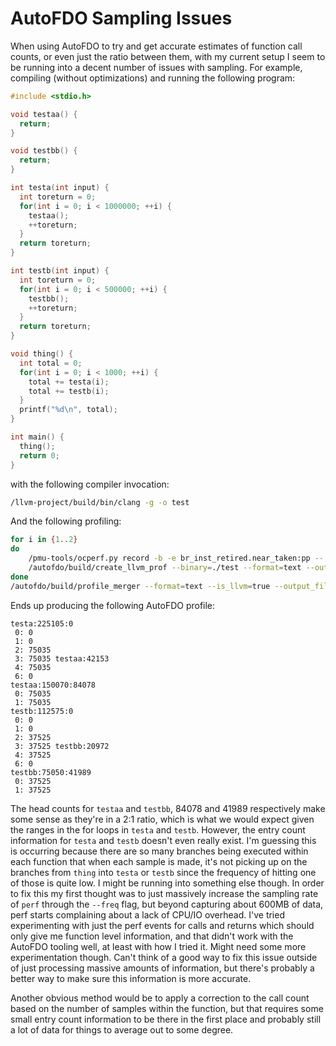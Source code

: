 # AutoFDO Sampling Issues

When using AutoFDO to try and get accurate estimates of function call counts,
or even just the ratio between them, with my current setup I seem to be
running into a decent number of issues with sampling. For example, compiling
(without optimizations) and running the following program:
```c
#include <stdio.h>

void testaa() {
  return;
}

void testbb() {
  return;
}

int testa(int input) {
  int toreturn = 0;
  for(int i = 0; i < 1000000; ++i) {
    testaa();
    ++toreturn;
  }
  return toreturn;
}

int testb(int input) {
  int toreturn = 0;
  for(int i = 0; i < 500000; ++i) {
    testbb();
    ++toreturn;
  }
  return toreturn;
}

void thing() {
  int total = 0;
  for(int i = 0; i < 1000; ++i) {
    total += testa(i);
    total += testb(i);
  }
  printf("%d\n", total);
}

int main() {
  thing();
  return 0;
}
```

with the following compiler invocation:
```bash
/llvm-project/build/bin/clang -g -o test
```

And the following profiling:
```bash
for i in {1..2}
do
    /pmu-tools/ocperf.py record -b -e br_inst_retired.near_taken:pp -- ./test
    /autofdo/build/create_llvm_prof --binary=./test --format=text --out=./test.afdo.$i
done
/autofdo/build/profile_merger --format=text --is_llvm=true --output_file=./test.afdo *.afdo.*
```

Ends up producing the following AutoFDO profile:
```
testa:225105:0
 0: 0
 1: 0
 2: 75035
 3: 75035 testaa:42153
 4: 75035
 6: 0
testaa:150070:84078
 0: 75035
 1: 75035
testb:112575:0
 0: 0
 1: 0
 2: 37525
 3: 37525 testbb:20972
 4: 37525
 6: 0
testbb:75050:41989
 0: 37525
 1: 37525
```

The head counts for `testaa` and `testbb`, 84078 and 41989 respectively make
some sense as they're in a 2:1 ratio, which is what we would expect given
the ranges in the for loops in `testa` and `testb`. However, the entry count
information for `testa` and `testb` doesn't even really exist. I'm guessing
this is occurring because there are so many branches being executed within
each function that when each sample is made, it's not picking up on the
branches from `thing` into `testa` or `testb` since the frequency of hitting
one of those is quite low. I might be running into something else though.
In order to fix this my first thought was to just massively increase the
sampling rate of `perf` through the `--freq` flag, but beyond capturing
about 600MB of data, perf starts complaining about a lack of CPU/IO
overhead. I've tried experimenting with just the perf events for calls and
returns which should only give me function level information, and that didn't
work with the AutoFDO tooling well, at least with how I tried it. Might need
some more experimentation though. Can't think of a good way to fix this issue
outside of just processing massive amounts of information, but there's probably
a better way to make sure this information is more accurate.

Another obvious method would be to apply a correction to the call count based
on the number of samples within the function, but that requires some small
entry count information to be there in the first place and probably still a lot
of data for things to average out to some degree.